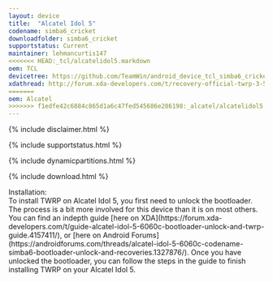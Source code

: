 ```yaml
---
layout: device
title:  "Alcatel Idol 5"
codename: simba6_cricket
downloadfolder: simba6_cricket
supportstatus: Current
maintainer: lehmancurtis147
<<<<<<< HEAD:_tcl/alcatelidol5.markdown
oem: TCL
devicetree: https://github.com/TeamWin/android_device_tcl_simba6_cricket
xdathread: http://forum.xda-developers.com/t/recovery-official-twrp-3-5-0_9-0-simba6_cricket-alcatel-idol-5-recovery.4222617/
=======
oem: Alcatel
>>>>>>> f1edfe42c6884c865d1a6c47fed545686e286198:_alcatel/alcatelidol5.markdown
---
```


{% include disclaimer.html %}

{% include supportstatus.html %}

{% include dynamicpartitions.html %}

{% include download.html %}

<div class='page-heading'>Installation:</div>
To install TWRP on Alcatel Idol 5, you first need to unlock the bootloader.
The process is a bit more involved for this device than it is on most others.
You can find an indepth guide [here on XDA](https://forum.xda-developers.com/t/guide-alcatel-idol-5-6060c-bootloader-unlock-and-twrp-guide.4157411/),
or [here on Android Forums](https://androidforums.com/threads/alcatel-idol-5-6060c-codename-simba6-bootloader-unlock-and-recoveries.1327876/).
Once you have unlocked the bootloader,
you can follow the steps in the guide to finish installing TWRP on your Alcatel Idol 5.